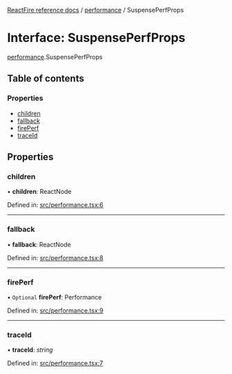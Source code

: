 [ReactFire reference docs](../README.md) / [performance](../modules/performance.md) / SuspensePerfProps

# Interface: SuspensePerfProps

[performance](../modules/performance.md).SuspensePerfProps

## Table of contents

### Properties

- [children](performance.suspenseperfprops.md#children)
- [fallback](performance.suspenseperfprops.md#fallback)
- [firePerf](performance.suspenseperfprops.md#fireperf)
- [traceId](performance.suspenseperfprops.md#traceid)

## Properties

### children

• **children**: ReactNode

Defined in: [src/performance.tsx:6](https://github.com/FirebaseExtended/reactfire/blob/main/src/performance.tsx#L6)

___

### fallback

• **fallback**: ReactNode

Defined in: [src/performance.tsx:8](https://github.com/FirebaseExtended/reactfire/blob/main/src/performance.tsx#L8)

___

### firePerf

• `Optional` **firePerf**: Performance

Defined in: [src/performance.tsx:9](https://github.com/FirebaseExtended/reactfire/blob/main/src/performance.tsx#L9)

___

### traceId

• **traceId**: *string*

Defined in: [src/performance.tsx:7](https://github.com/FirebaseExtended/reactfire/blob/main/src/performance.tsx#L7)
